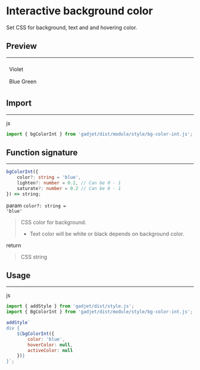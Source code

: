 # Interactive background color

Set CSS for background, text and and hovering color.

## Preview
---
<div class="preview">
    <div class="bg-theme-violet-int" style="padding: 0.5rem;">Violet</div>
    <div class="bg-theme-blueGreen-int" style="padding: 0.5rem;">Blue Green</div>
</div>

## Import
---
<el-code-title>js</el-code-title>
```js
import { bgColorInt } from 'gadjet/dist/module/style/bg-color-int.js';
```

## Function signature
---
```ts
bgColorInt({
    color?: string = 'blue',
    lighten?: number = 0.2, // Can be 0 - 1
    saturate?: number = 0.2 // Can be 0 - 1
}) => string;
```
<el-code-title>param <code>color?: string = 'blue'</code></el-code-title>
<blockquote class="fn-detail">
CSS color for background.

- Text color will be white or black depends on background color.
</blockquote>

<el-code-title>return</el-code-title>
<blockquote class="fn-detail">
CSS string
</blockquote>

## Usage
---

<el-code-title>js</el-code-title>
```js
import { addStyle } from 'gadjet/dist/style.js';
import { BgColorInt } from 'gadjet/dist/module/style/bg-color-int.js';

addStyle`
div {
    ${bgColorInt({
        color: 'blue',
        hoverColor: null,
        activeColor: null
    })} 
}`;
```